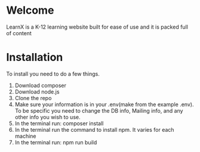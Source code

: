 # Welcome

LearnX is a K-12 learning website built for ease of use and it is packed full of content

# Installation

To install you need to do a few things.
1. Download composer
2. Download node.js
3. Clone the repo
4. Make sure your information is in your .env(make from the example .env). To be specific you need to change the DB info, Mailing info, and any other info you wish to use.
5. In the terminal run: composer install
6. In the terminal run the command to install npm. It varies for each machine
7. In the terminal run: npm run build
